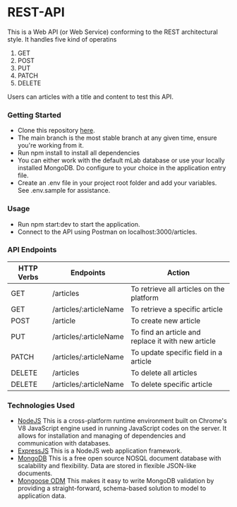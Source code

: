 # REST-API

This is a Web API (or Web Service) conforming to the REST architectural style.
It handles five kind of operatins
1. GET
2. POST
3. PUT
4. PATCH
5. DELETE

Users can articles with a title and content to test this API.

### Getting Started

* Clone this repository [here](https://github.com/BhaktiJ338/REST-API.git).
* The main branch is the most stable branch at any given time, ensure you're working from it.
* Run npm install to install all dependencies
* You can either work with the default mLab database or use your locally installed MongoDB. Do configure to your choice in the application entry file.
* Create an .env file in your project root folder and add your variables. See .env.sample for assistance.

### Usage

* Run npm start:dev to start the application.
* Connect to the API using Postman on localhost:3000/articles.

### API Endpoints
| HTTP Verbs | Endpoints | Action |
| --- | --- | --- |
| GET | /articles | To retrieve all articles on the platform |
| GET | /articles/:articleName | To retrieve a specific article |
| POST | /article | To create new article |
| PUT | /articles/:articleName | To find an article and replace it with new article |
| PATCH | /articles/:articleName | To update specific field in a article |
| DELETE | /articles | To delete all articles |
| DELETE | /articles/:articleName | To delete specific article |


### Technologies Used
* [NodeJS](https://nodejs.org/) This is a cross-platform runtime environment built on Chrome's V8 JavaScript engine used in running JavaScript codes on the server. It allows for installation and managing of dependencies and communication with databases.
* [ExpressJS](https://www.expresjs.org/) This is a NodeJS web application framework.
* [MongoDB](https://www.mongodb.com/) This is a free open source NOSQL document database with scalability and flexibility. Data are stored in flexible JSON-like documents.
* [Mongoose ODM](https://mongoosejs.com/) This makes it easy to write MongoDB validation by providing a straight-forward, schema-based solution to model to application data.
